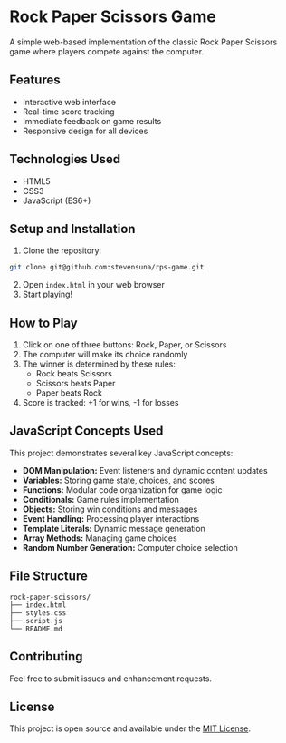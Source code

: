 # Rock Paper Scissors Game

A simple web-based implementation of the classic Rock Paper Scissors game where players compete against the computer.

## Features

- Interactive web interface
- Real-time score tracking
- Immediate feedback on game results
- Responsive design for all devices

## Technologies Used

- HTML5
- CSS3
- JavaScript (ES6+)

## Setup and Installation

1. Clone the repository:
```bash
git clone git@github.com:stevensuna/rps-game.git
```

2. Open `index.html` in your web browser
3. Start playing!

## How to Play

1. Click on one of three buttons: Rock, Paper, or Scissors
2. The computer will make its choice randomly
3. The winner is determined by these rules:
   - Rock beats Scissors
   - Scissors beats Paper
   - Paper beats Rock
4. Score is tracked: +1 for wins, -1 for losses

## JavaScript Concepts Used

This project demonstrates several key JavaScript concepts:

* **DOM Manipulation:** Event listeners and dynamic content updates
* **Variables:** Storing game state, choices, and scores
* **Functions:** Modular code organization for game logic
* **Conditionals:** Game rules implementation
* **Objects:** Storing win conditions and messages
* **Event Handling:** Processing player interactions
* **Template Literals:** Dynamic message generation
* **Array Methods:** Managing game choices
* **Random Number Generation:** Computer choice selection

## File Structure

```
rock-paper-scissors/
├── index.html
├── styles.css
├── script.js
└── README.md
```

## Contributing

Feel free to submit issues and enhancement requests.

## License

This project is open source and available under the [MIT License](LICENSE).